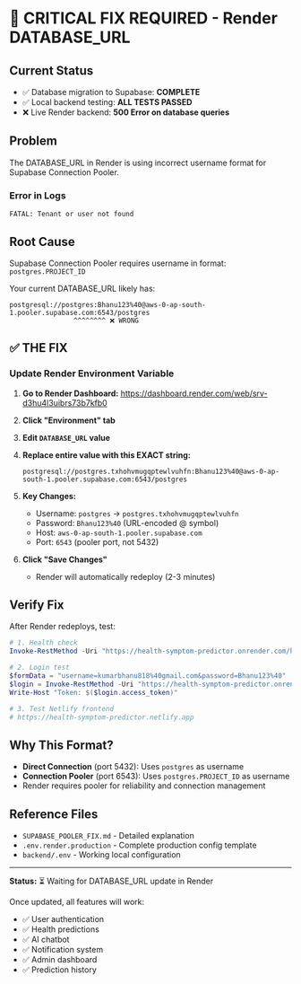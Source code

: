 # 🚨 CRITICAL FIX REQUIRED - Render DATABASE_URL

## Current Status
- ✅ Database migration to Supabase: **COMPLETE**
- ✅ Local backend testing: **ALL TESTS PASSED**
- ❌ Live Render backend: **500 Error on database queries**

## Problem
The DATABASE_URL in Render is using incorrect username format for Supabase Connection Pooler.

### Error in Logs
```
FATAL: Tenant or user not found
```

## Root Cause
Supabase Connection Pooler requires username in format: `postgres.PROJECT_ID`

Your current DATABASE_URL likely has:
```
postgresql://postgres:Bhanu123%40@aws-0-ap-south-1.pooler.supabase.com:6543/postgres
                ^^^^^^^^ ❌ WRONG
```

## ✅ THE FIX

### Update Render Environment Variable

1. **Go to Render Dashboard:**
   https://dashboard.render.com/web/srv-d3hu4l3uibrs73b7kfb0

2. **Click "Environment" tab**

3. **Edit `DATABASE_URL` value**

4. **Replace entire value with this EXACT string:**
   ```
   postgresql://postgres.txhohvmugqptewlvuhfn:Bhanu123%40@aws-0-ap-south-1.pooler.supabase.com:6543/postgres
   ```

5. **Key Changes:**
   - Username: `postgres` → `postgres.txhohvmugqptewlvuhfn`
   - Password: `Bhanu123%40` (URL-encoded @ symbol)
   - Host: `aws-0-ap-south-1.pooler.supabase.com`
   - Port: `6543` (pooler port, not 5432)

6. **Click "Save Changes"**
   - Render will automatically redeploy (2-3 minutes)

## Verify Fix

After Render redeploys, test:

```powershell
# 1. Health check
Invoke-RestMethod -Uri "https://health-symptom-predictor.onrender.com/health"

# 2. Login test
$formData = "username=kumarbhanu818%40gmail.com&password=Bhanu123%40"
$login = Invoke-RestMethod -Uri "https://health-symptom-predictor.onrender.com/api/auth/login" -Method POST -Body $formData -ContentType "application/x-www-form-urlencoded"
Write-Host "Token: $($login.access_token)"

# 3. Test Netlify frontend
# https://health-symptom-predictor.netlify.app
```

## Why This Format?

- **Direct Connection** (port 5432): Uses `postgres` as username
- **Connection Pooler** (port 6543): Uses `postgres.PROJECT_ID` as username
- Render requires pooler for reliability and connection management

## Reference Files
- `SUPABASE_POOLER_FIX.md` - Detailed explanation
- `.env.render.production` - Complete production config template
- `backend/.env` - Working local configuration

---

**Status:** ⏳ Waiting for DATABASE_URL update in Render

Once updated, all features will work:
- ✅ User authentication
- ✅ Health predictions
- ✅ AI chatbot
- ✅ Notification system
- ✅ Admin dashboard
- ✅ Prediction history
